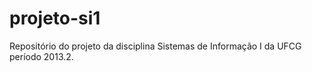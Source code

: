projeto-si1
===========

Repositório do projeto da disciplina Sistemas de Informação I da UFCG período 2013.2.
